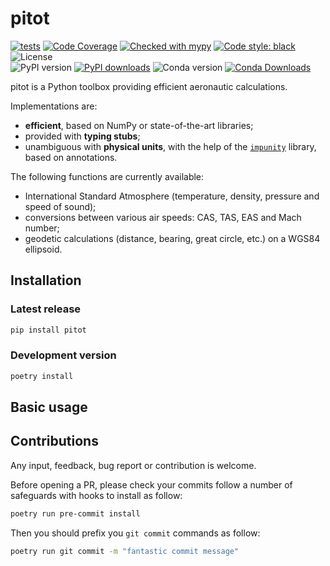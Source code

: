 # pitot

[![tests](https://github.com/atmdata/pitot/actions/workflows/run-tests.yml/badge.svg)](https://github.com/atmdata/pitot/actions/workflows/run-tests.yml)
[![Code Coverage](https://img.shields.io/codecov/c/github/atmdata/pitot.svg)](https://codecov.io/gh/atmdata/pitot)
[![Checked with mypy](https://img.shields.io/badge/mypy-checked-blue.svg)](https://mypy.readthedocs.io/)
[![Code style: black](https://img.shields.io/badge/code%20style-black-black.svg)](https://github.com/psf/black)
![License](https://img.shields.io/pypi/l/pitot.svg)\
![PyPI version](https://img.shields.io/pypi/v/pitot)
[![PyPI downloads](https://img.shields.io/pypi/dm/pitot)](https://pypi.org/project/pitot)
![Conda version](https://img.shields.io/conda/vn/conda-forge/pitot)
[![Conda Downloads](https://img.shields.io/conda/dn/conda-forge/pitot.svg)](https://anaconda.org/conda-forge/pitot)

pitot is a Python toolbox providing efficient aeronautic calculations.

Implementations are:

- **efficient**, based on NumPy or state-of-the-art libraries;
- provided with **typing stubs**;
- unambiguous with **physical units**, with the help of the [`impunity`](https://achevrot.github.io/impunity/) library, based on annotations.

The following functions are currently available:

- International Standard Atmosphere (temperature, density, pressure and speed of sound);
- conversions between various air speeds: CAS, TAS, EAS and Mach number;
- geodetic calculations (distance, bearing, great circle, etc.) on a WGS84 ellipsoid.

## Installation

### Latest release

```sh
pip install pitot
```

### Development version

```sh
poetry install
```

## Basic usage

## Contributions

Any input, feedback, bug report or contribution is welcome.

Before opening a PR, please check your commits follow a number of safeguards with hooks to install as follow:

```sh
poetry run pre-commit install
```

Then you should prefix you `git commit` commands as follow:

```sh
poetry run git commit -m "fantastic commit message"
```
